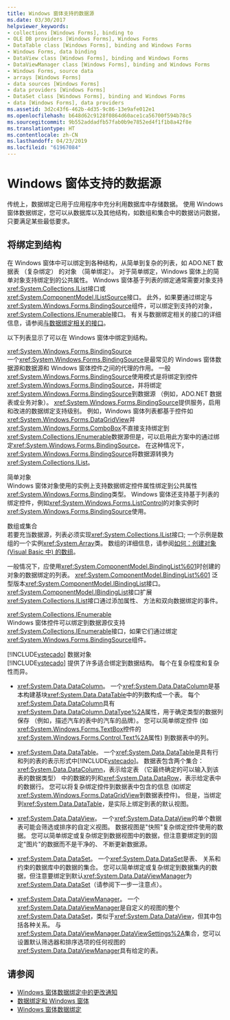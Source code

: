 ```yaml
---
title: Windows 窗体支持的数据源
ms.date: 03/30/2017
helpviewer_keywords:
- collections [Windows Forms], binding to
- OLE DB providers [Windows Forms], Windows Forms
- DataTable class [Windows Forms], binding and Windows Forms
- Windows Forms, data binding
- DataView class [Windows Forms], binding and Windows Forms
- DataViewManager class [Windows Forms], binding and Windows Forms
- Windows Forms, source data
- arrays [Windows Forms]
- data sources [Windows Forms]
- data providers [Windows Forms]
- DataSet class [Windows Forms], binding and Windows Forms
- data [Windows Forms], data providers
ms.assetid: 3d2c43f6-462b-4d35-9c86-13e9afe012e1
ms.openlocfilehash: b648d62c9128f0864d60ace1ca56700f594b78c5
ms.sourcegitcommit: 9b552addadfb57fab0b9e7852ed4f1f1b8a42f8e
ms.translationtype: HT
ms.contentlocale: zh-CN
ms.lasthandoff: 04/23/2019
ms.locfileid: "61967084"
---
```

# <a name="data-sources-supported-by-windows-forms"></a>Windows 窗体支持的数据源
传统上，数据绑定已用于应用程序中充分利用数据库中存储数据。 使用 Windows 窗体数据绑定，您可以从数据库以及其他结构，如数组和集合中的数据访问数据，只要满足某些最低要求。  
  
## <a name="structures-to-bind-to"></a>将绑定到结构  
 在 Windows 窗体中可以绑定到各种结构，从简单到复杂的列表，如 ADO.NET 数据表 （复杂绑定） 的对象 （简单绑定）。 对于简单绑定，Windows 窗体上的简单对象支持绑定到的公共属性。 Windows 窗体基于列表的绑定通常需要对象支持<xref:System.Collections.IList>接口或<xref:System.ComponentModel.IListSource>接口。 此外，如果要通过绑定与<xref:System.Windows.Forms.BindingSource>组件，可以绑定到支持的对象，<xref:System.Collections.IEnumerable>接口。 有关与数据绑定相关的接口的详细信息，请参阅[与数据绑定相关的接口](interfaces-related-to-data-binding.md)。  
  
 以下列表显示了可以在 Windows 窗体中绑定到结构。  
  
 <xref:System.Windows.Forms.BindingSource>  
 一个<xref:System.Windows.Forms.BindingSource>是最常见的 Windows 窗体数据源和数据源和 Windows 窗体控件之间的代理的作用。 一般<xref:System.Windows.Forms.BindingSource>使用模式是将绑定到控件<xref:System.Windows.Forms.BindingSource>，并将绑定<xref:System.Windows.Forms.BindingSource>到数据源 （例如，ADO.NET 数据表或业务对象）。 <xref:System.Windows.Forms.BindingSource>提供服务，启用和改进的数据绑定支持级别。 例如，Windows 窗体列表都基于控件如<xref:System.Windows.Forms.DataGridView>并<xref:System.Windows.Forms.ComboBox>不直接支持绑定到<xref:System.Collections.IEnumerable>数据源但是，可以启用此方案中的通过绑定<xref:System.Windows.Forms.BindingSource>。 在这种情况下，<xref:System.Windows.Forms.BindingSource>将数据源转换为<xref:System.Collections.IList>。  
  
 简单对象  
 Windows 窗体对象使用的实例上支持数据绑定控件属性绑定到公共属性<xref:System.Windows.Forms.Binding>类型。 Windows 窗体还支持基于列表的绑定控件，例如<xref:System.Windows.Forms.ListControl>的对象实例时<xref:System.Windows.Forms.BindingSource>使用。  
  
 数组或集合  
 若要充当数据源，列表必须实现<xref:System.Collections.IList>接口; 一个示例是数组的一个实例<xref:System.Array>类。 数组的详细信息，请参阅[如何：创建对象 (Visual Basic 中) 的数组](https://docs.microsoft.com/previous-versions/visualstudio/visual-studio-2010/487y7874(v=vs.100))。  
  
 一般情况下，应使用<xref:System.ComponentModel.BindingList%601>时创建的对象的数据绑定的列表。 <xref:System.ComponentModel.BindingList%601> 泛型版本<xref:System.ComponentModel.IBindingList>接口。 <xref:System.ComponentModel.IBindingList>接口扩展<xref:System.Collections.IList>接口通过添加属性、 方法和双向数据绑定的事件。  
  
 <xref:System.Collections.IEnumerable>  
 Windows 窗体控件可以绑定到数据源仅支持<xref:System.Collections.IEnumerable>接口，如果它们通过绑定<xref:System.Windows.Forms.BindingSource>组件。  
  
 [!INCLUDE[vstecado](../../../includes/vstecado-md.md)] 数据对象  
 [!INCLUDE[vstecado](../../../includes/vstecado-md.md)] 提供了许多适合绑定到数据结构。 每个在复杂程度和复杂性而异。  
  
- <xref:System.Data.DataColumn>。 一个<xref:System.Data.DataColumn>是基本构建基块<xref:System.Data.DataTable>中的列数构成一个表。 每个<xref:System.Data.DataColumn>具有<xref:System.Data.DataColumn.DataType%2A>属性，用于确定类型的数据列保存 （例如，描述汽车的表中的汽车的品牌）。 您可以简单绑定控件 (如<xref:System.Windows.Forms.TextBox>控件的<xref:System.Windows.Forms.Control.Text%2A>属性) 到数据表中的列。  
  
- <xref:System.Data.DataTable>。 一个<xref:System.Data.DataTable>是具有行和列的表的表示形式中[!INCLUDE[vstecado](../../../includes/vstecado-md.md)]。 数据表包含两个集合： <xref:System.Data.DataColumn>，表示给定表 （它最终确定的可以输入到该表的数据类型） 中的数据的列和<xref:System.Data.DataRow>，表示给定表中的数据行。 您可以将复杂绑定控件到数据表中包含的信息 (如绑定<xref:System.Windows.Forms.DataGridView>到数据表控件)。 但是，当绑定到<xref:System.Data.DataTable>，是实际上绑定到表的默认视图。  
  
- <xref:System.Data.DataView>。 一个<xref:System.Data.DataView>的单个数据表可能会筛选或排序的自定义视图。 数据视图是"快照"复杂绑定控件使用的数据。 您可以简单绑定或复杂绑定到数据视图中的数据，但注意要绑定到的固定"图片"的数据而不是干净的、 不断更新数据源。  
  
- <xref:System.Data.DataSet>。 一个<xref:System.Data.DataSet>是表、 关系和约束的数据库中的数据的集合。 您可以简单绑定或复杂绑定到数据集内的数据，但注意要绑定到默认<xref:System.Data.DataViewManager>为<xref:System.Data.DataSet>（请参阅下一步一注意点）。  
  
- <xref:System.Data.DataViewManager>。 一个<xref:System.Data.DataViewManager>是自定义的视图的整个<xref:System.Data.DataSet>，类似于<xref:System.Data.DataView>，但其中包括各种关系。 与<xref:System.Data.DataViewManager.DataViewSettings%2A>集合，您可以设置默认筛选器和排序选项的任何视图的<xref:System.Data.DataViewManager>具有给定的表。  
  
## <a name="see-also"></a>请参阅

- [Windows 窗体数据绑定中的更改通知](change-notification-in-windows-forms-data-binding.md)
- [数据绑定和 Windows 窗体](data-binding-and-windows-forms.md)
- [Windows 窗体数据绑定](windows-forms-data-binding.md)
